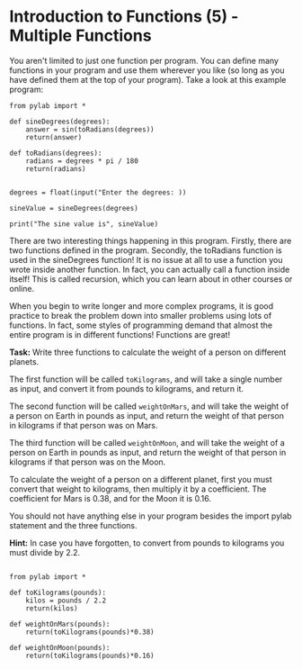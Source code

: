# Introduction to Functions (5) - Multiple Functions

You aren't limited to just one function per program. You can define many functions in your program and use them wherever you like (so long as you have defined them at the top of your program). Take a look at this example program:

```
from pylab import *

def sineDegrees(degrees):
    answer = sin(toRadians(degrees))
    return(answer)

def toRadians(degrees):
    radians = degrees * pi / 180
    return(radians)


degrees = float(input("Enter the degrees: ))

sineValue = sineDegrees(degrees)

print("The sine value is", sineValue)

```

There are two interesting things happening in this program. Firstly, there are two functions defined in the program. Secondly, the toRadians function is used in the sineDegrees function! It is no issue at all to use a function you wrote inside another function. In fact, you can actually call a function inside itself! This is called recursion, which you can learn about in other courses or online. 

When you begin to write longer and more complex programs, it is good practice to break the problem down into smaller problems using lots of functions. In fact, some styles of programming demand that almost the entire program is in different functions! Functions are great!

**Task:** Write three functions to calculate the weight of a person on different planets.

The first function will be called `toKilograms`, and will take a single number as input, and convert it from pounds to kilograms, and return it. 

The second function will be called `weightOnMars`, and will take the weight of a person on Earth in pounds as input, and return the weight of that person in kilograms if that person was on Mars. 

The third function will be called `weightOnMoon`, and will take the weight of a person on Earth in pounds as input, and return the weight of that person in kilograms if that person was on the Moon.

To calculate the weight of a person on a different planet, first you must convert that weight to kilograms, then multiply it by a coefficient. The coefficient for Mars is 0.38, and for the Moon it is 0.16. 

You should not have anything else in your program besides the import pylab statement and the three functions. 

**Hint:** In case you have forgotten, to convert from pounds to kilograms you must divide by 2.2.


```

from pylab import *

def toKilograms(pounds):
    kilos = pounds / 2.2
    return(kilos)
    
def weightOnMars(pounds):
    return(toKilograms(pounds)*0.38)
    
def weightOnMoon(pounds):
    return(toKilograms(pounds)*0.16)


```
